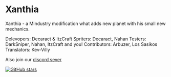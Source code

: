 
# Xanthia
Xanthia - a Mindustry modification what adds new planet with his small new mechanics. 

Delevopers: Decaract & ItzCraft
Spriters: Decaract, Nahan
Testers: DarkSniper, Nahan, ItzCraft and you! 
Contributors: Arbuzer, Los Sasikos
Translators: Kev-Villy

Also join our [discord sever](https://discord.com/invite/btUe3rhGuQ) 

[![GitHub stars](https://img.shields.io/github/stars/ItzCraft/Xanthia)](https://github.com/ItzCraft/Xanthia)
